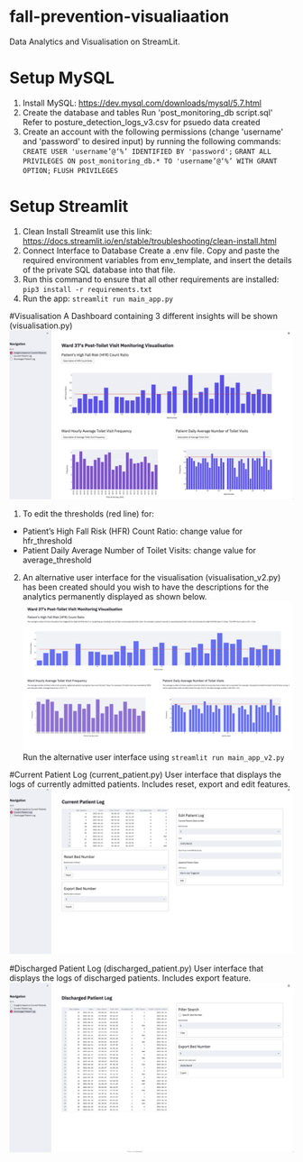 ﻿# fall-prevention-visualiaation
Data Analytics and Visualisation on StreamLit.


# Setup MySQL
1. Install MySQL:
https://dev.mysql.com/downloads/mysql/5.7.html
2. Create the database and tables
Run 'post_monitoring_db script.sql'
Refer to posture_detection_logs_v3.csv for psuedo data created
3. Create an account with the following permissions (change 'username' and 'password' to desired input) by running the following commands:
`CREATE USER 'username’@‘%’ IDENTIFIED BY 'password';`
`GRANT ALL PRIVILEGES ON post_monitoring_db.* TO 'username’@‘%’ WITH GRANT OPTION;`
`FLUSH PRIVILEGES`


# Setup Streamlit
1. Clean Install Streamlit 
use this link: https://docs.streamlit.io/en/stable/troubleshooting/clean-install.html
2. Connect Interface to Database
Create a .env file. Copy and paste the required environment variables from env_template, and insert the details of the private SQL database into that file.
3. Run this command to ensure that all other requirements are installed: 
`pip3 install -r requirements.txt`
4. Run the app:
`streamlit run main_app.py`


#Visualisation 
A Dashboard containing 3 different insights will be shown (visualisation.py)
![Visualisation](/post_monitoring_dashboard/images/visualisation.jpg)
1. To edit the thresholds (red line) for:
 - Patient’s High Fall Risk (HFR) Count Ratio: change value for hfr_threshold 
 - Patient Daily Average Number of Toilet Visits: change value for average_threshold 
2. An alternative user interface for the visualisation (visualisation_v2.py) has been created should you wish to have the descriptions for the analytics permanently displayed as shown below. 
![Visualisation](/post_monitoring_dashboard/images/visualisation_v2.png)
Run the alternative user interface using `streamlit run main_app_v2.py`


#Current Patient Log (current_patient.py)
User interface that displays the logs of currently admitted patients. Includes reset, export and edit features.
![Current Patient Log](/post_monitoring_dashboard/images/current.jpg)

#Discharged Patient Log (discharged_patient.py)
User interface that displays the logs of discharged patients. Includes export feature.
![Discharged Patient Log](/post_monitoring_dashboard/images/discharged.jpg)

